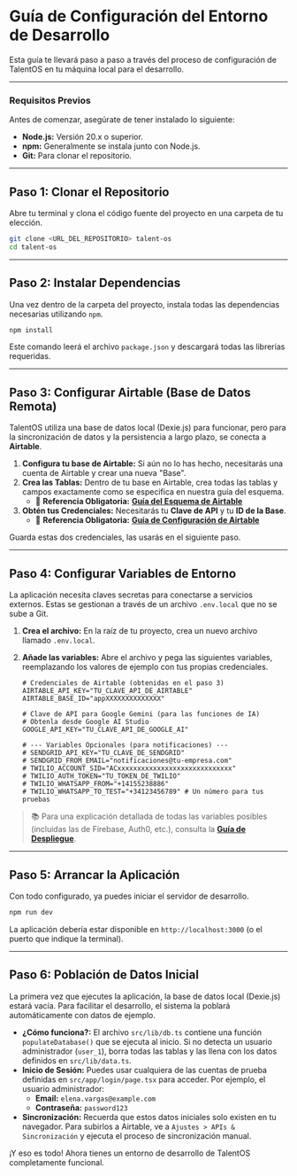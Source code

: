 
# Guía de Configuración del Entorno de Desarrollo

Esta guía te llevará paso a paso a través del proceso de configuración de TalentOS en tu máquina local para el desarrollo.

---

### Requisitos Previos

Antes de comenzar, asegúrate de tener instalado lo siguiente:
-   **Node.js:** Versión 20.x o superior.
-   **npm:** Generalmente se instala junto con Node.js.
-   **Git:** Para clonar el repositorio.

---

## Paso 1: Clonar el Repositorio

Abre tu terminal y clona el código fuente del proyecto en una carpeta de tu elección.

```bash
git clone <URL_DEL_REPOSITORIO> talent-os
cd talent-os
```

---

## Paso 2: Instalar Dependencias

Una vez dentro de la carpeta del proyecto, instala todas las dependencias necesarias utilizando `npm`.

```bash
npm install
```
Este comando leerá el archivo `package.json` y descargará todas las librerías requeridas.

---

## Paso 3: Configurar Airtable (Base de Datos Remota)

TalentOS utiliza una base de datos local (Dexie.js) para funcionar, pero para la sincronización de datos y la persistencia a largo plazo, se conecta a **Airtable**.

1.  **Configura tu base de Airtable:** Si aún no lo has hecho, necesitarás una cuenta de Airtable y crear una nueva "Base".
2.  **Crea las Tablas:** Dentro de tu base en Airtable, crea todas las tablas y campos exactamente como se especifica en nuestra guía del esquema.
    -   🔗 **Referencia Obligatoria:** [**Guía del Esquema de Airtable**](./airtable_schema.md)
3.  **Obtén tus Credenciales:** Necesitarás tu **Clave de API** y tu **ID de la Base**.
    -   🔗 **Referencia Obligatoria:** [**Guía de Configuración de Airtable**](./airtable_setup.md)

Guarda estas dos credenciales, las usarás en el siguiente paso.

---

## Paso 4: Configurar Variables de Entorno

La aplicación necesita claves secretas para conectarse a servicios externos. Estas se gestionan a través de un archivo `.env.local` que no se sube a Git.

1.  **Crea el archivo:** En la raíz de tu proyecto, crea un nuevo archivo llamado `.env.local`.

2.  **Añade las variables:** Abre el archivo y pega las siguientes variables, reemplazando los valores de ejemplo con tus propias credenciales.

    ```env
    # Credenciales de Airtable (obtenidas en el paso 3)
    AIRTABLE_API_KEY="TU_CLAVE_API_DE_AIRTABLE"
    AIRTABLE_BASE_ID="appXXXXXXXXXXXXXX"

    # Clave de API para Google Gemini (para las funciones de IA)
    # Obtenla desde Google AI Studio
    GOOGLE_API_KEY="TU_CLAVE_API_DE_GOOGLE_AI"

    # --- Variables Opcionales (para notificaciones) ---
    # SENDGRID_API_KEY="TU_CLAVE_DE_SENDGRID"
    # SENDGRID_FROM_EMAIL="notificaciones@tu-empresa.com"
    # TWILIO_ACCOUNT_SID="ACxxxxxxxxxxxxxxxxxxxxxxxxxxxxx"
    # TWILIO_AUTH_TOKEN="TU_TOKEN_DE_TWILIO"
    # TWILIO_WHATSAPP_FROM="+14155238886"
    # TWILIO_WHATSAPP_TO_TEST="+34123456789" # Un número para tus pruebas
    ```

> 📚 Para una explicación detallada de todas las variables posibles (incluidas las de Firebase, Auth0, etc.), consulta la [**Guía de Despliegue**](./DEPLOYMENT.md).

---

## Paso 5: Arrancar la Aplicación

Con todo configurado, ya puedes iniciar el servidor de desarrollo.

```bash
npm run dev
```

La aplicación debería estar disponible en `http://localhost:3000` (o el puerto que indique la terminal).

---

## Paso 6: Población de Datos Inicial

La primera vez que ejecutes la aplicación, la base de datos local (Dexie.js) estará vacía. Para facilitar el desarrollo, el sistema la poblará automáticamente con datos de ejemplo.

-   **¿Cómo funciona?:** El archivo `src/lib/db.ts` contiene una función `populateDatabase()` que se ejecuta al inicio. Si no detecta un usuario administrador (`user_1`), borra todas las tablas y las llena con los datos definidos en `src/lib/data.ts`.
-   **Inicio de Sesión:** Puedes usar cualquiera de las cuentas de prueba definidas en `src/app/login/page.tsx` para acceder. Por ejemplo, el usuario administrador:
    -   **Email:** `elena.vargas@example.com`
    -   **Contraseña:** `password123`
-   **Sincronización:** Recuerda que estos datos iniciales solo existen en tu navegador. Para subirlos a Airtable, ve a `Ajustes > APIs & Sincronización` y ejecuta el proceso de sincronización manual.

¡Y eso es todo! Ahora tienes un entorno de desarrollo de TalentOS completamente funcional.
